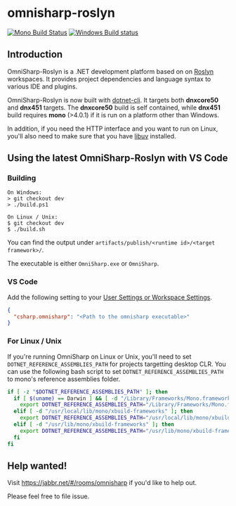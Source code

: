omnisharp-roslyn
================

[![Mono Build Status](https://travis-ci.org/OmniSharp/omnisharp-roslyn.svg?branch=dev)](https://travis-ci.org/OmniSharp/omnisharp-roslyn)
[![Windows Build status](https://ci.appveyor.com/api/projects/status/dj36uvllv0qmkljr/branch/dev?svg=true)](https://ci.appveyor.com/project/david-driscoll/omnisharp-roslyn/branch/dev)

## Introduction

OmniSharp-Roslyn is a .NET development platform based on on [Roslyn](https://github.com/dotnet/roslyn) workspaces. It provides project dependencies and language syntax to various IDE and plugins.

OmniSharp-Roslyn is now built with [dotnet-cli]( http://dotnet.github.io/getting-started/). It targets both __dnxcore50__ and __dnx451__ targets. The __dnxcore50__ build is self contained, while __dnx451__ build requires __mono__ (>4.0.1) if it is run on a platform other than Windows.

In addition, if you need the HTTP interface and you want to run on Linux, you'll also need to make sure that you have [libuv](http://libuv.org) installed.

## Using the latest OmniSharp-Roslyn with VS Code

### Building

```
On Windows:
> git checkout dev
> ./build.ps1

On Linux / Unix:
$ git checkout dev
$ ./build.sh

```

You can find the output under `artifacts/publish/<runtime id>/<target framework>/`.

The executable is either `OmniSharp.exe` or `OmniSharp`.

### VS Code

Add the following setting to your [User Settings or Workspace Settings](https://code.visualstudio.com/Docs/customization/userandworkspace). 

``` JSON
{
  "csharp.omnisharp": "<Path to the omnisharp executable>"
}
```

### For Linux / Unix

If you're running OmniSharp on Linux or Unix, you'll need to set `DOTNET_REFERENCE_ASSEMBLIES_PATH` for projects targetting desktop CLR. You can use the following bash script to set `DOTNET_REFERENCE_ASSEMBLIES_PATH` to mono's reference assemblies folder.

``` Bash
if [ -z "$DOTNET_REFERENCE_ASSEMBLIES_PATH" ]; then
  if [ $(uname) == Darwin ] && [ -d "/Library/Frameworks/Mono.framework/Versions/Current/lib/mono/xbuild-frameworks" ]; then
    export DOTNET_REFERENCE_ASSEMBLIES_PATH="/Library/Frameworks/Mono.framework/Versions/Current/lib/mono/xbuild-frameworks"
  elif [ -d "/usr/local/lib/mono/xbuild-frameworks" ]; then
    export DOTNET_REFERENCE_ASSEMBLIES_PATH="/usr/local/lib/mono/xbuild-frameworks"
  elif [ -d "/usr/lib/mono/xbuild-frameworks" ]; then
    export DOTNET_REFERENCE_ASSEMBLIES_PATH="/usr/lib/mono/xbuild-frameworks"
  fi
fi
```

## Help wanted!

Visit https://jabbr.net/#/rooms/omnisharp if you'd like to help out.

Please feel free to file issue.
